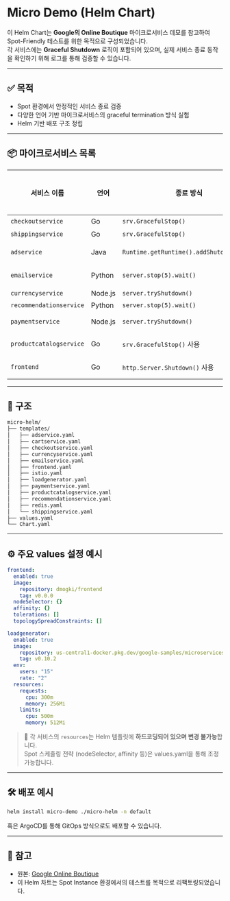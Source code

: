 # Micro Demo (Helm Chart)

이 Helm Chart는 **Google의 Online Boutique** 마이크로서비스 데모를 참고하여 Spot-Friendly 테스트를 위한 목적으로 구성되었습니다.  
각 서비스에는 **Graceful Shutdown** 로직이 포함되어 있으며, 실제 서비스 종료 동작을 확인하기 위해 로그를 통해 검증할 수 있습니다.

---

## ✅ 목적

- Spot 환경에서 안정적인 서비스 종료 검증
- 다양한 언어 기반 마이크로서비스의 graceful termination 방식 실험
- Helm 기반 배포 구조 정립

---

## 📦 마이크로서비스 목록

| 서비스 이름             | 언어      | 종료 방식                                   | 로그 확인 | 비고                            |
|-------------------------|-----------|---------------------------------------------|-----------|----------------------------------|
| `checkoutservice`       | Go        | `srv.GracefulStop()`                   | ✅         | gRPC 서버 종료                    |
| `shippingservice`       | Go        | `srv.GracefulStop()`               | ✅         | Redis 사용                        |
| `adservice`             | Java      | `Runtime.getRuntime().addShutdownHook()`    | ✅         | gRPC 서버 stop 메서드 호출        |
| `emailservice`          | Python    | `server.stop(5).wait()`                     | ✅         | 실제 메일 전송 없음 (dummy)       |
| `currencyservice`       | Node.js   | `server.tryShutdown()`                      | ✅         | gRPC만 존재                       |
| `recommendationservice` | Python    | `server.stop(5).wait()`                     | ✅         | dummy logic                       |
| `paymentservice`        | Node.js   | `server.tryShutdown()`                      | ✅         | OpenTelemetry 연동                |
| `productcatalogservice` | Go        | `srv.GracefulStop()` 사용                   | ✅         | 단순 JSON 파일 읽기               |
| `frontend`              | Go        | `http.Server.Shutdown()` 사용               | ✅         | HTTP 기반 프론트엔드             |

---

## 📁 구조

```bash
micro-helm/
├── templates/
│   ├── adservice.yaml
│   ├── cartservice.yaml
│   ├── checkoutservice.yaml
│   ├── currencyservice.yaml
│   ├── emailservice.yaml
│   ├── frontend.yaml
│   ├── istio.yaml
│   ├── loadgenerator.yaml
│   ├── paymentservice.yaml
│   ├── productcatalogservice.yaml
│   ├── recommendationservice.yaml
│   ├── redis.yaml
│   └── shippingservice.yaml
├── values.yaml
└── Chart.yaml
```

---

## ⚙️ 주요 values 설정 예시

```yaml
frontend:
  enabled: true
  image:
    repository: dmogki/frontend
    tag: v0.0.0
  nodeSelector: {}
  affinity: {}
  tolerations: []
  topologySpreadConstraints: []

loadgenerator:
  enabled: true
  image:
    repository: us-central1-docker.pkg.dev/google-samples/microservices-demo/loadgenerator
    tag: v0.10.2
  env:
    users: "15"
    rate: "2"
  resources:
    requests:
      cpu: 300m
      memory: 256Mi
    limits:
      cpu: 500m
      memory: 512Mi
```

> 🧩 각 서비스의 `resources`는 Helm 템플릿에 **하드코딩되어 있으며 변경 불가능**합니다.  
> Spot 스케줄링 전략 (nodeSelector, affinity 등)은 values.yaml을 통해 조정 가능합니다.

---

## 🛠 배포 예시

```bash
helm install micro-demo ./micro-helm -n default
```

혹은 ArgoCD를 통해 GitOps 방식으로도 배포할 수 있습니다.

---

## 📝 참고

- 원본: [Google Online Boutique](https://github.com/GoogleCloudPlatform/microservices-demo)
- 이 Helm 차트는 Spot Instance 환경에서의 테스트를 목적으로 리팩토링되었습니다.
